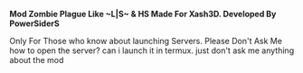 **Mod Zombie Plague Like ~L|S~ & HS Made For Xash3D. Developed By PowerSiderS**

Only For Those who know about launching Servers. Please Don't Ask Me
how to open the server? can i launch it in termux. just don't ask me anything about the mod
